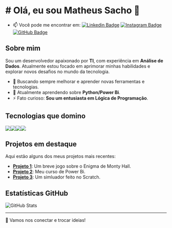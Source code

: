 # # Olá, eu sou Matheus Sacho 👋

- 📫 Você pode me encontrar em:
[![Linkedin Badge](https://img.shields.io/badge/-LinkedIn-0A66C2?style=flat&logo=linkedin&logoColor=white)](https://www.linkedin.com/in/matheus-sacho-73814b1a6/)
[![Instagram Badge](https://img.shields.io/badge/-Instagram-E4405F?style=flat&logo=Instagram&logoColor=white)](https://www.instagram.com/matheus_sacho)
[![GitHub Badge](https://img.shields.io/badge/-GitHub-181717?style=flat&logo=GitHub&logoColor=white)](https://github.com/MatheusSacho)

## Sobre mim

Sou um desenvolvedor apaixonado por **TI**, com experiência em **Análise de Dados**. Atualmente estou focado em aprimorar minhas habilidades e explorar novos desafios no mundo da tecnologia.

- 🚀 Buscando sempre melhorar e aprender novas ferramentas e tecnologias.
- 🌱 Atualmente aprendendo sobre **Python/Power Bi**.
- ⚡ Fato curioso: **Sou um entusiasta em Lógica de Programação**.

## Tecnologias que domino

<div style="display: flex; flex-wrap: wrap;">
  <img src="https://img.shields.io/badge/Python-3776AB?style=flat&logo=python&logoColor=white" />
  <img src="https://img.shields.io/badge/Power_BI-F2C811?style=flat&logo=powerbi&logoColor=white" />
  <img src="https://img.shields.io/badge/Excel-217346?style=flat&logo=microsoft-excel&logoColor=white" />
  <img src="https://img.shields.io/badge/Java-007396?style=flat&logo=java&logoColor=white" />
</div>

## Projetos em destaque

Aqui estão alguns dos meus projetos mais recentes:

- [**Projeto 1**](https://github.com/MatheusSacho/Jogo-Monty-Hall): Um breve jogo sobre o Enigma de Monty Hall.
- [**Projeto 2**](https://github.com/MatheusSacho/Curso-Power-BI): Meu curso de Power Bi.
- [**Projeto 3**](https://github.com/MatheusSacho/Scratch): Um simluador feito no Scratch.

## Estatísticas GitHub

![GitHub Stats](https://github-readme-stats.vercel.app/api?username=MatheusSacho&show_icons=true&count_private=true&hide=prs&theme=radical)

---

🔧 Vamos nos conectar e trocar ideias!

